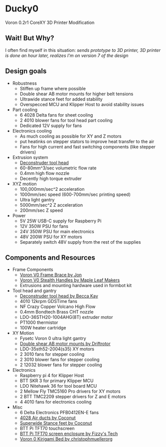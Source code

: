 # Ducky0
Voron 0.2r1 CoreXY 3D Printer Modification
## Wait! But Why?
I often find myself in this situation: *sends prototype to 3D printer, 3D printer is done an hour later, realizes I'm on version 7 of the design* 
## Design goals
* Robustness
    * Stiffen up frame where possible
    * Double shear AB motor mounts for higher belt tensions
    * Ultrawide stance feet for added stability
    * Overspecced MCU and Klipper Host to avoid stability issues
* Part cooling
    * 6 4028 Delta fans for sheet cooling
    * 2 4010 blower fans for tool head part cooling
    * Dedicated 12V supply for fans
* Electronics cooling
    * As much cooling as possible for XY and Z motors
    * put heatinks on stepper stators to improve heat transfer to the air
    * Fans for high current and fast switching components (like stepper drivers)
* Extrusion system
    * [Deconstruder tool head](https://github.com/TheRealDeathsneeze/Deconstruder/tree/main)
    * 60-80mm^3/sec volumetric flow rate
    * 0.4mm high flow nozzle
    * Decently high torque extruder
* XYZ motion
    * 100,000mm/sec^2 acceleration
    * 1000mm/sec speed (600-700mm/sec printing speed)
    * Ultra light gantry
    * 5000mm/sec^2 Z acceleration
    * 200mm/sec Z speed
* Power
    * 5V 25W USB-C supply for Raspberry Pi 
    * 12V 350W PSU for fans
    * 24V 350W PSU for main electronics
    * 48V 200W PSU for XY motors
    * Separately switch 48V supply from the rest of the supplies
## Components and Resources
* Frame Components
  * [Voron V0 Frame Brace by Jon](https://www.printables.com/model/450049-voron-v0-frame-brace)
  * [Voron V0 Stealth Handles by Maple Leaf Makers](https://www.printables.com/model/481575-voron-v0-stealth-handles)
  * Extrusions and mounting hardware used in formbot kit
* Tool head and gantry
    * [Deconstruder tool head by Becca Kay](https://github.com/TheRealDeathsneeze/Deconstruder)
    * 4010 12krpm GDSTime fans
    * NF Crazy Copper Volcano High Flow
    * 0.4mm Bondtech Brass CHT nozzle
    * LDO-36STH20-1004AHG(8T) extruder motor
    * PT1000 thermistor
    * 100W heater cartridge
* XY Motion
  * Fysetc Voron 0 ultra light gantry
  * [Double shear AB motor mounts by Driftrotor](https://github.com/Driftrotor/Voron-V0.2r1-Double-Shear-AB-Motor-Mounts/tree/main)
  * LDO-35sth52-2004(s35) XY motors
  * 2 3010 fans for stepper cooling
  * 2 3010 blower fans for stepper cooling
  * 2 12032 blower fans for stepper cooling
* Electronics
  * Raspberry pi 4 for Klipper Host
  * BTT SKR 3 for primary Klipper MCU
  * LDO Nitehawk 36 for tool board MCU
  * 2 Mellow Fly TMC5160 Pro drivers for XY motors
  * 2 BTT TMC2209 stepper drivers for Z and E motors
  * 4 4010 fans for electronics cooling
* Misc
  * 6 Delta Electronics PFB0412EN-E fans
  * [4028 Air ducts by Coconut](https://github.com/CoconutDevelopment/CocobustorZero/tree/main/STLs/Coconut%20Air%20Ducts)
  * [Superwide Stance feet by Coconut](https://github.com/CoconutDevelopment/CocobustorZero/tree/main/STLs/Superwide%20Stance)
  * BTT Pi TFT70 touchscreen
  * [BTT Pi TFT70 screen enclosure by Fizzy's Tech](https://www.printables.com/model/581227-ft-btt-pi-tft70-screen-mount/files)
  * [Voron 0 Kirigami Bed by christophmuellerorg](https://github.com/christophmuellerorg/voron_0_kirigami_bed)








































































